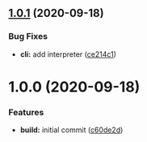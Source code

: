 ## [1.0.1](https://github.com/tuan231195/eb-toolkit/compare/v1.0.0...v1.0.1) (2020-09-18)


### Bug Fixes

* **cli:** add interpreter ([ce214c1](https://github.com/tuan231195/eb-toolkit/commit/ce214c1d845ef94a9ab398f3db11455e6c06b1ec))

# 1.0.0 (2020-09-18)


### Features

* **build:** initial commit ([c60de2d](https://github.com/tuan231195/eb-toolkit/commit/c60de2d9efb1c1540d9583adeefadc3145103b4a))
